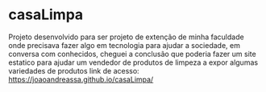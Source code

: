# casaLimpa
 Projeto desenvolvido para ser projeto de extenção de minha faculdade onde precisava fazer algo em tecnologia para ajudar a sociedade, em conversa com conhecidos, cheguei a conclusão que poderia fazer um site estatico para ajudar um vendedor de produtos de limpeza a expor algumas variedades de produtos
link de acesso: https://joaoandreassa.github.io/casaLimpa/